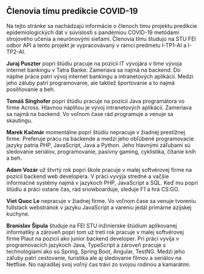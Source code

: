## Členovia tímu predikcie COVID-19

Na tejto stránke sa nachádzajú informácie o členoch tímu projektu predikcie epidemiologických dát v súvislosti s pandémiou COVID-19 metódami strojového učenia a neurónovými sieťami. Členovia tímu študujú na STU FEI odbor API a tento projekt je vypracovávaný v rámci predmetu I-TP1-AI a I-TP2-AI.

**Juraj Puszter** popri štúdiu pracuje na pozícii IT vývojára v tíme vývoja internet bankingu v Tatra Banke. Zameriava sa najmä na backend. Do náplne práce patrí vývoj internet bankingu a intranetových aplikácií. Medzi jeho záluby patrí programovanie, ale taktiež športovanie a to najmä posilňovanie a beh.

**Tomáš Singhofer** popri štúdiu pracuje na pozícii Java programátora vo firme Across. Hlavnou náplňou je vývoj intranetových aplikácií. Zameriava sa najmä na backend. Vo voľnom čase rád programuje a venuje sa skautingu.

**Marek Kačmár** momentálne popri štúdiu nepracuje v žiadnej prestížnej firme. Preferuje prácu na backende a medzi jeho obľúbené programovacie jazyky patria PHP, JavaScript, Java a Python. Jeho hlavnými záľubami sú sledovanie seriálov, programovanie, pasívny gaming, cyklistika, čítanie kníh a beh.

**Adam Vozár** už štvrtý rok popri škole pracuje v malej softvérovej firme na pozícii backend web developera. V práci vyvýja stredné a vačšie informačné systémy najmä v jazykoch PHP, JavaScript a SQL. Keď mu popri štúdiu a práci ostane čas, rád snowboarduje, sleduje F1 a hrá CS:GO.

**Viet Quoc Le** nepracuje v žiadnej firme. Vo voľnom čase sa venuje tvoreniu fullstack webstránok v jazyku JavaScript a vareniu jedál primárne ázijskej kuchyne. 

**Branislav Šipula** študuje na FEI STU inžinierske štúdium aplikovanej informatiky a zároveň popri tom už tretí rok pracuje v malej softvérovej firme Plaut na pozicií ako junior backend developer. Pri práci vyvíja v programovacích jazykoch Java, TypeScript a zároveň pracuje s technológiami ako sú Spring, Spring Boot, Angular, TestNG. Medzi jeho záľuby patrí cestovanie, turistika ale aj sledovanie filmov a seriálov na Netflixe. No najradšej svoj voľný čas trávi zo svojou rodinou a kamarátmi.
